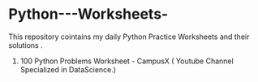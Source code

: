 # Python---Worksheets-
This repository cointains my  daily  Python Practice Worksheets and their solutions . 
1. 100 Python Problems Worksheet - CampusX ( Youtube Channel Specialized in DataScience.)
